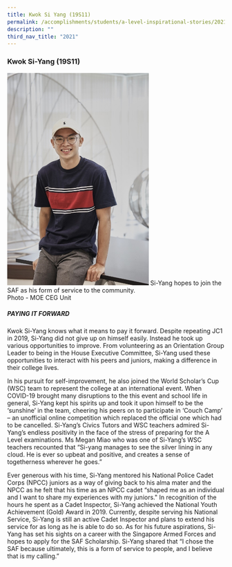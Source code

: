 ```yaml
---
title: Kwok Si Yang (19S11)
permalink: /accomplishments/students/a-level-inspirational-stories/2021/kwok-si-yang/
description: ""
third_nav_title: "2021"
---
```

### **Kwok Si-Yang (19S11)**

<img src="/images/Si-Yang.jpg" 
     style="width:65%">
Si-Yang hopes to join the SAF as his form of service to the community.<br>Photo - MOE CEG Unit

##### **PAYING IT FORWARD**
Kwok Si-Yang knows what it means to pay it forward. Despite repeating JC1 in 2019, Si-Yang did not give up on himself easily. Instead he took up various opportunities to improve. From volunteering as an Orientation Group Leader to being in the House Executive Committee, Si-Yang used these opportunities to interact with his peers and juniors, making a difference in their college lives.

In his pursuit for self-improvement, he also joined the World Scholar’s Cup (WSC) team to represent the college at an international event. When COVID-19 brought many disruptions to the this event and school life in general, Si-Yang kept his spirits up and took it upon himself to be the ‘sunshine’ in the team, cheering his peers on to participate in ‘Couch Camp’ – an unofficial online competition which replaced the official one which had to be cancelled. Si-Yang’s Civics Tutors and WSC teachers admired Si-Yang’s endless positivity in the face of the stress of preparing for the A Level examinations. Ms Megan Miao who was one of Si-Yang’s WSC teachers recounted that “Si-yang manages to see the silver lining in any cloud. He is ever so upbeat and positive, and creates a sense of togetherness wherever he goes.”

Ever generous with his time, Si-Yang mentored his National Police Cadet Corps (NPCC) juniors as a way of giving back to his alma mater and the NPCC as he felt that his time as an NPCC cadet “shaped me as an individual and I want to share my experiences with my juniors." In recognition of the hours he spent as a Cadet Inspector, Si-Yang achieved the National Youth Achievement (Gold) Award in 2019. Currently, despite serving his National Service, Si-Yang is still an active Cadet Inspector and plans to extend his service for as long as he is able to do so. As for his future aspirations, Si-Yang has set his sights on a career with the Singapore Armed Forces and hopes to apply for the SAF Scholarship. Si-Yang shared that “I chose the SAF because ultimately, this is a form of service to people, and I believe that is my calling.”
